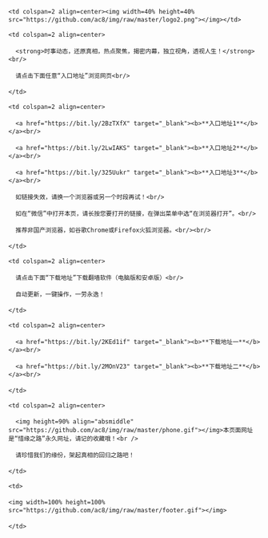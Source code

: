 <table align="center">

  <tr>

    <td colspan=2 align=center><img width=40% height=40% src="https://github.com/ac8/img/raw/master/logo2.png"></img></td>

  </tr>

   <tr>

    <td colspan=2 align=center>

      <strong>时事动态，还原真相，热点聚焦，揭密内幕，独立视角，透视人生！</strong><br/>

      请点击下面任意“入口地址”浏览网页<br/>

    </td>

  </tr>

 <tr>

    <td colspan=2 align=center>

      <a href="https://bit.ly/2BzTXfX" target="_blank"><b>**入口地址1**</b></a><br/>

      <a href="https://bit.ly/2LwIAKS" target="_blank"><b>**入口地址2**</b></a><br/>

      <a href="https://bit.ly/325Uukr" target="_blank"><b>**入口地址3**</b></a><br/>

      如链接失效，请换一个浏览器或另一个时段再试！<br/>

      如在“微信”中打开本页，请长按您要打开的链接，在弹出菜单中选“在浏览器打开”。<br/>

      推荐非国产浏览器，如谷歌Chrome或Firefox火狐浏览器。<br/><br/>

    </td>

  </tr>

  <tr>

    <td colspan=2 align=center>

      请点击下面“下载地址”下载翻墙软件（电脑版和安卓版）<br/>

      自动更新，一键操作，一劳永逸！

    </td>

  </tr>

  <tr>

    <td colspan=2 align=center>

      <a href="https://bit.ly/2KEd1if" target="_blank"><b>**下载地址一**</b></a><br/>

      <a href="https://bit.ly/2MOnV23" target="_blank"><b>**下载地址二**</b></a><br/>

    </td>

  </tr>

  <tr>

    <td colspan=2 align=center>

      <img height=90% align="absmiddle" src="https://github.com/ac8/img/raw/master/phone.gif"></img>本页面网址是“惜缘之路”永久网址，请记的收藏哦！<br />

      请珍惜我们的缘份，架起真相的回归之路吧！

    </td>

  </tr>

  <tr>

    <td>

    <img width=100% height=100% src="https://github.com/ac8/img/raw/master/footer.gif"></img>

    </td>

  </tr>

</table>



